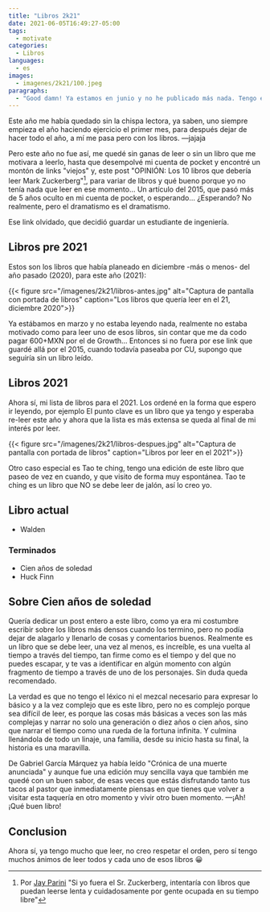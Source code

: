 ```yaml
---
title: "Libros 2k21"
date: 2021-06-05T16:49:27-05:00
tags:
  - motivate
categories:
  - Libros
languages:
  - es
images:
  - imagenes/2k21/100.jpeg
paragraphs:
  - "Good damn! Ya estamos en junio y no he publicado más nada. Tengo el interés de escribir con mayor constancia pero no el compromiso, evidentemente."
---
```


Este año me había quedado sin la chispa lectora, ya saben, uno siempre empieza el año haciendo ejercicio el primer mes, para después dejar de hacer todo el año, a mí me pasa pero con los libros. —jajaja

Pero este año no fue así, me quedé sin ganas de leer o sin un libro que me motivara a leerlo, hasta que desempolvé mi cuenta de pocket y encontré un montón de links "viejos" y, este post "OPINIÓN: Los 10 libros que debería leer Mark Zuckerberg"[^1], para variar de libros y qué bueno porque yo no tenía nada que leer en ese momento... Un artículo del 2015, que pasó más de 5 años oculto en mi cuenta de pocket, o esperando... ¿Esperando? No realmente, pero el dramatismo es el dramatismo.

Ese link olvidado, que decidió guardar un estudiante de ingeniería.

## Libros pre 2021

Estos son los libros que había planeado en diciembre -más o menos- del año pasado (2020), para este año (2021):

{{< figure src="/imagenes/2k21/libros-antes.jpg" alt="Captura de pantalla con portada de libros" caption="Los libros que quería leer en el 21, diciembre 2020">}}

Ya estábamos en marzo y no estaba leyendo nada, realmente no estaba motivado como para leer uno de esos libros, sin contar que me da codo pagar 600+MXN por el de Growth...
Entonces si no fuera por ese link que guardé allá por el 2015, cuando todavía paseaba por CU, supongo que seguiría sin un libro leído.

## Libros 2021

Ahora sí, mi lista de libros para el 2021. Los ordené en la forma que espero ir leyendo, por ejemplo El punto clave es un libro que ya tengo y esperaba re-leer este año y ahora que la lista es más extensa se queda al final de mi interés por leer.

{{< figure src="/imagenes/2k21/libros-despues.jpg" alt="Captura de pantalla con portada de libros" caption="Libros por leer en el 2021">}}

Otro caso especial es Tao te ching, tengo una edición de este libro que paseo de vez en cuando, y que visito de forma muy espontánea. Tao te ching es un libro que NO se debe leer de jalón, así lo creo yo.

## Libro actual

- Walden

### Terminados

- Cien años de soledad
- Huck Finn

## Sobre Cien años de soledad

Quería dedicar un post entero a este libro, como ya era mi costumbre escribir sobre los libros más densos cuando los termino, pero no podía dejar de alagarlo y llenarlo de cosas y comentarios buenos. Realmente es un libro que se debe leer, una vez al menos, es increíble, es una vuelta al tiempo a través del tiempo, tan firme como es el tiempo y del que no puedes escapar, y te vas a identificar en algún momento con algún fragmento de tiempo a través de uno de los personajes. Sin duda queda recomendado.

La verdad es que no tengo el léxico ni el mezcal necesario para expresar lo básico y a la vez complejo que es este libro, pero no es complejo porque sea difícil de leer, es porque las cosas más básicas a veces son las más complejas y narrar no solo una generación o diez años o cien años, sino que narrar el tiempo como una rueda de la fortuna infinita. Y culmina llenándola de todo un linaje, una familia, desde su inicio hasta su final, la historia es una maravilla.

De Gabriel García Márquez ya había leído "Crónica de una muerte anunciada" y aunque fue una edición muy sencilla vaya que también me quedé con un buen sabor, de esas veces que estás disfrutando tanto tus tacos al pastor que inmediatamente piensas en que tienes que volver a visitar esta taquería en otro momento y vivir otro buen momento. —¡Ah! ¡Qué buen libro!

## Conclusion

Ahora sí, ya tengo mucho que leer, no creo respetar el orden, pero sí tengo muchos ánimos de leer todos y cada uno de esos libros 😀

[^1]: Por [Jay Parini](https://cnnespanol.cnn.com/2015/01/05/opinion-los-10-libros-que-deberia-leer-mark-zuckerberg) "Si yo fuera el Sr. Zuckerberg, intentaría con libros que puedan leerse lenta y cuidadosamente por gente ocupada en su tiempo libre"
